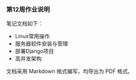 ### 第12周作业说明

笔记文档如下：

- Linux常用操作
- 服务器软件安装与管理
- 部署Django项目
- 高并发架构

文档采用 Markdown 格式编写，均导出为 PDF 格式。
